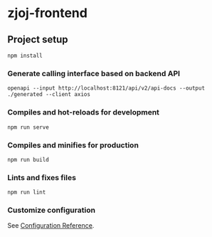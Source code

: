 # zjoj-frontend

## Project setup
```
npm install
```

### Generate calling interface based on backend API
```
openapi --input http://localhost:8121/api/v2/api-docs --output ./generated --client axios
```

### Compiles and hot-reloads for development
```
npm run serve
```

### Compiles and minifies for production
```
npm run build
```

### Lints and fixes files
```
npm run lint
```

### Customize configuration
See [Configuration Reference](https://cli.vuejs.org/config/).
